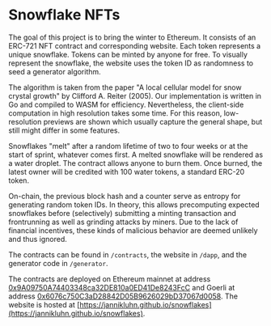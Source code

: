 # Snowflake NFTs

The goal of this project is to bring the winter to Ethereum. It consists of an ERC-721 NFT
contract and corresponding website. Each token represents a unique snowflake. Tokens can be minted
by anyone for free. To visually represent the snowflake, the website uses the token ID as
randomness to seed a generator algorithm.

The algorithm is taken from the paper "A local cellular model for snow crystal growth" by Clifford
A. Reiter (2005). Our implementation is written in Go and compiled to WASM for efficiency.
Nevertheless, the client-side computation in high resolution takes some time. For this reason,
low-resolution previews are shown which usually capture the general shape, but still might differ
in some features.

Snowflakes "melt" after a random lifetime of two to four weeks or at the start of sprint, whatever
comes first. A melted snowflake will be rendered as a water droplet. The contract allows anyone to
burn them. Once burned, the latest owner will be credited with 100 water tokens, a standard ERC-20
token.

On-chain, the previous block hash and a counter serve as entropy for generating random token IDs.
In theory, this allows precomputing expected snowflakes before (selectively) submitting a minting
transaction and frontrunning as well as grinding attacks by miners. Due to the lack of financial
incentives, these kinds of malicious behavior are deemed unlikely and thus ignored.

The contracts can be found in `/contracts`, the website in `/dapp`, and the generator code in
`/generator`.

The contracts are deployed on Ethereum mainnet at address
[0x9A09750A74403348ca32DE810a0ED41De8243FcC](https://etherscan.io/address/0x9A09750A74403348ca32DE810a0ED41De8243FcC)
and Goerli at address
[0x6076c750C3aD28842D05B9626029bD37067d0058](https://goerli.etherscan.io/address/0x6076c750C3aD28842D05B9626029bD37067d0058).
The website is hosted at
[https://jannikluhn.github.io/snowflakes](https://jannikluhn.github.io/snowflakes).

